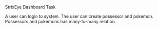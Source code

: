 StrixEye Dashboard Task 

A user can login to system.
The user can create possessor and pokemon.
Possessors and pokemons has many-to-many relation.
